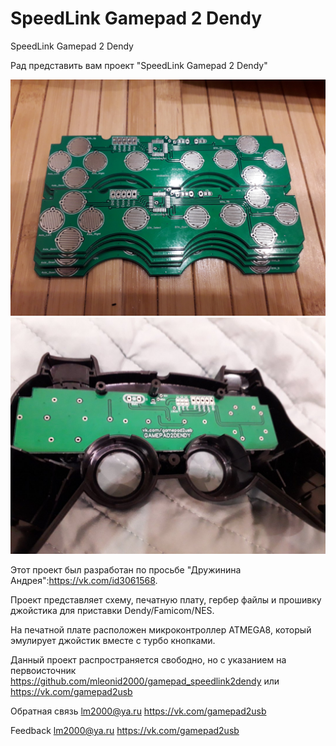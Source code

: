 # SpeedLink Gamepad 2 Dendy
SpeedLink Gamepad 2 Dendy

Рад представить вам проект "SpeedLink Gamepad 2 Dendy"

![Печатная плата Лицевая сторона](images/PCB_Top.jpg)
![Печатная плата Оборотная сторона](images/PCB_Bottom.jpg)


Этот проект был разработан по просьбе "Дружинина Андрея":https://vk.com/id3061568.

Проект представляет схему, печатную плату, гербер файлы и прошивку джойстика для приставки Dendy/Famicom/NES.

На печатной плате расположен микроконтроллер ATMEGA8, который эмулирует джойстик вместе с турбо кнопками.

Данный проект распространяется свободно, 
но с указанием на первоисточник https://github.com/mleonid2000/gamepad_speedlink2dendy или https://vk.com/gamepad2usb

Обратная связь
lm2000@ya.ru
https://vk.com/gamepad2usb

Feedback
lm2000@ya.ru
https://vk.com/gamepad2usb
